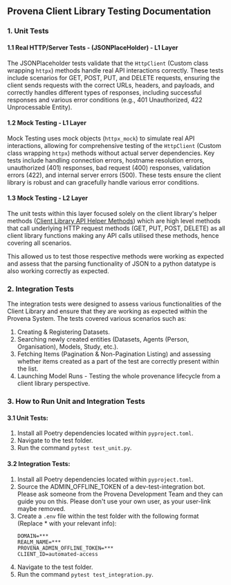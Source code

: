 ## Provena Client Library Testing Documentation

### 1. Unit Tests

#### 1.1 Real HTTP/Server Tests - (JSONPlaceHolder) - L1 Layer
The JSONPlaceholder tests validate that the `HttpClient` (Custom class wrapping `httpx`) methods handle real API interactions correctly. These tests include scenarios for GET, POST, PUT, and DELETE requests, ensuring the client sends requests with the correct URLs, headers, and payloads, and correctly handles different types of responses, including successful responses and various error conditions (e.g., 401 Unauthorized, 422 Unprocessable Entity).

#### 1.2 Mock Testing - L1 Layer
Mock Testing uses mock objects (`httpx_mock`) to simulate real API interactions, allowing for comprehensive testing of the `HttpClient` (Custom class wrapping `httpx`) methods without actual server dependencies. Key tests include handling connection errors, hostname resolution errors, unauthorized (401) responses, bad request (400) responses, validation errors (422), and internal server errors (500). These tests ensure the client library is robust and can gracefully handle various error conditions.

#### 1.3 Mock Testing - L2 Layer

The unit tests within this layer focused solely on the client library's helper methods ([Client Library API Helper Methods](https://github.com/provena/provena-python-client/blob/main/src/provenaclient/clients/client_helpers.py)) which are high level methods that call underlying HTTP request methods (GET, PUT, POST, DELETE) as all client library functions making any API calls utilised these methods, hence covering all scenarios.

This allowed us to test those respective methods were working as expected and assess that the parsing functionality of JSON to a python datatype is also working correctly as expected. 

### 2. Integration Tests
The integration tests were designed to assess various functionalities of the Client Library and ensure that they are working as expected within the Provena System. The tests covered various scenarios such as:

1. Creating & Registering Datasets.
2. Searching newly created entities (Datasets, Agents (Person, Organisation), Models, Study, etc.).
3. Fetching Items (Pagination & Non-Pagination Listing) and assessing whether items created as a part of the test are correctly present within the list.
4. Launching Model Runs - Testing the whole provenance lifecycle from a client library perspective.

### 3. How to Run Unit and Integration Tests

#### 3.1 Unit Tests:
1. Install all Poetry dependencies located within `pyproject.toml`.
2. Navigate to the test folder.
3. Run the command `pytest test_unit.py`.

#### 3.2 Integration Tests:
1. Install all Poetry dependencies located within `pyproject.toml`.
2. Source the ADMIN_OFFLINE_TOKEN of a dev-test-integration bot. Please ask someone from the Provena Development Team and they can guide you on this. Please don't use your own user, as your user-link maybe removed. 
3. Create a `.env` file within the test folder with the following format (Replace * with your relevant info):
    ```env
    DOMAIN=***
    REALM_NAME=***
    PROVENA_ADMIN_OFFLINE_TOKEN=***
    CLIENT_ID=automated-access
    ```
4. Navigate to the test folder.
5. Run the command `pytest test_integration.py`.

